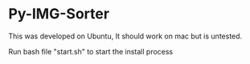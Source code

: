 # Py-IMG-Sorter

This was developed on Ubuntu, It should work on mac but is untested.

Run bash file "start.sh" to start the install process